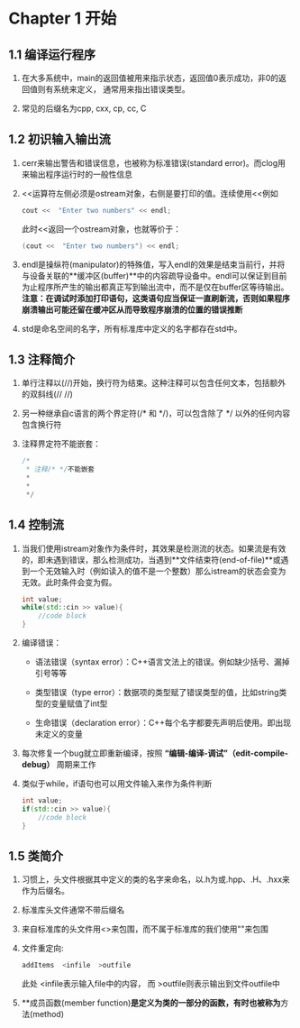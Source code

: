 # Chapter 1 开始

## 1.1 编译运行程序

1. 在大多系统中，main的返回值被用来指示状态，返回值0表示成功，非0的返回值则有系统来定义，   通常用来指出错误类型。

2. 常见的后缀名为cpp, cxx, cp, cc, C

## 1.2 初识输入输出流

1. cerr来输出警告和错误信息，也被称为标准错误(standard error)。而clog用来输出程序运行时的一般性信息

2. <<运算符左侧必须是ostream对象，右侧是要打印的值。连续使用<<例如

    ```c++
    cout <<  "Enter two numbers" << endl;
    ```

    此时<<返回一个ostream对象，也就等价于：

    ```c++
    (cout <<  "Enter two numbers") << endl;
    ```

3. endl是操纵符(manipulator)的特殊值，写入endl的效果是结束当前行，并将与设备关联的**缓冲区(buffer)**中的内容疏导设备中。endl可以保证到目前为止程序所产生的输出都真正写到输出流中，而不是仅在buffer区等待输出。**注意：在调试时添加打印语句，这类语句应当保证一直刷新流，否则如果程序崩溃输出可能还留在缓冲区从而导致程序崩溃的位置的错误推断**

4. std是命名空间的名字，所有标准库中定义的名字都存在std中。

## 1.3 注释简介

1. 单行注释以(//)开始，换行符为结束。这种注释可以包含任何文本，包括额外的双斜线(// //)

2. 另一种继承自c语言的两个界定符(/* 和 */)，可以包含除了 */ 以外的任何内容包含换行符

3. 注释界定符不能嵌套：

    ```c++
    /*
     * 注释/* */不能嵌套
     * 
     * 
     */
    ```

## 1.4 控制流

1. 当我们使用istream对象作为条件时，其效果是检测流的状态。如果流是有效的，即未遇到错误，那么检测成功，当遇到**文件结束符(end-of-file)**或遇到一个无效输入时（例如读入的值不是一个整数）那么istream的状态会变为无效。此时条件会变为假。

    ```c++
    int value;
    while(std::cin >> value){
        //code block
    }
    ```

2. 编译错误：
    - 语法错误（syntax error）：C++语言文法上的错误。例如缺少括号、漏掉引号等等

    - 类型错误（type error）：数据项的类型赋了错误类型的值，比如string类型的变量赋值了int型

    - 生命错误（declaration error）：C++每个名字都要先声明后使用。即出现未定义的变量
  
3. 每次修复一个bug就立即重新编译，按照 **“编辑-编译-调试”（edit-compile-debug）** 周期来工作

4. 类似于while，if语句也可以用文件输入来作为条件判断

    ```c++
    int value;
    if(std::cin >> value){
        //code block
    }
    ```

## 1.5 类简介

1. 习惯上，头文件根据其中定义的类的名字来命名，以.h为或.hpp、.H、.hxx来作为后缀名。

2. 标准库头文件通常不带后缀名

3. 来自标准库的头文件用<>来包围，而不属于标准库的我们使用""来包围

4. 文件重定向:

    ```bash
    addItems  <infile  >outfile
    ```

    此处 <infile表示输入file中的内容， 而 >outfile则表示输出到文件outfile中

5. **成员函数(member function)**是定义为类的一部分的函数，有时也被称为**方法(method)